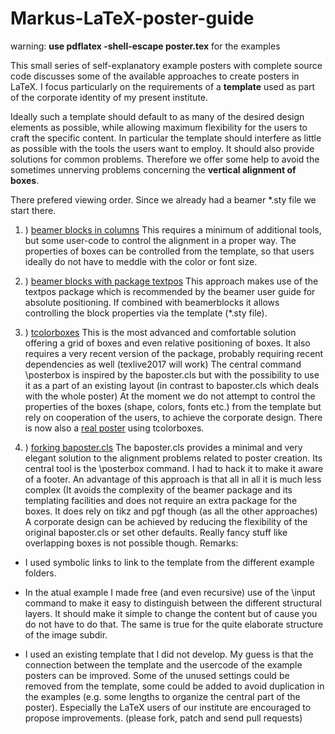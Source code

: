 # Markus-LaTeX-poster-guide
 warning: **use pdflatex -shell-escape poster.tex** for the examples

This small series of self-explanatory example posters with complete source code discusses some of the available approaches to create posters in LaTeX. 
I focus particularly on the requirements of a **template** used as part of the corporate identity of my present institute.

Ideally such a template should default to as many of the desired design elements as possible, while allowing 
maximum flexibility for the users to craft the specific content.
In particular the template should interfere as little as possible with the tools the users want to employ.
It should also provide solutions for common problems.
Therefore we offer some help to avoid the sometimes unnerving problems concerning the 
**vertical alignment of boxes**.

There prefered viewing order. 
Since we already had a beamer \*.sty file we start there.
1. ) [beamer blocks in columns](https://github.com/mamueller/Markus-LaTeX-poster-guide/blob/master/ExamplePosters/1_beamer_blocks_in_Columns/poster.pdf)
This requires a minimum of additional tools, but some user-code to control the alignment in a proper way.
The properties of boxes can be controlled from the template, so that users ideally do not have to meddle with the color or font size.

1. ) [beamer blocks with package textpos](https://github.com/mamueller/Markus-LaTeX-poster-guide/blob/master/ExamplePosters/2_beamer_blocks_with_textpos/poster.pdf)
This approach makes use of the textpos package which is recommended by the beamer user guide for absolute positioning. 
If combined with beamerblocks it allows controlling the block properties via the template (\*.sty file).

1. ) [tcolorboxes](https://github.com/mamueller/Markus-LaTeX-poster-guide/blob/master/ExamplePosters/3_tacolorboxes_in_beamertemplate/poster.pdf)
This is the most advanced and comfortable solution offering a grid of boxes and even relative positioning of boxes.
It also requires a very recent version of the package, probably requiring recent dependencies as well (texlive2017 will work)
The central command \posterbox is inspired by the baposter.cls but with the possibility
to use it as a part of an existing layout (in contrast to baposter.cls which deals with the whole poster) 
At the moment we do not attempt to control the properties of the boxes (shape, colors, fonts etc.) from the template
but rely on cooperation of the users, to achieve the corporate design. There is now also a [real poster](https://github.com/mamueller/Markus-LaTeX-poster-guide/blob/master/ExamplePosters/5_ISSPoster_beamer_with_tcolorboxes/poster.pdf) using tcolorboxes.



1. ) [forking baposter.cls](https://github.com/mamueller/Markus-LaTeX-poster-guide/blob/master/ExamplePosters/4_baposter_fork/poster.pdf)
The baposter.cls provides a minimal and very elegant solution to the alignment problems related to poster creation. Its central tool is the \posterbox command. I had to hack it to make it aware of a footer.
An advantage of this approach is that all in all it is much less complex (It avoids the complexity of the beamer package and its templating facilities and does not require an extra package for the boxes. It does rely on tikz and pgf though (as all the other approaches)
A corporate design can be achieved by reducing the flexibility of the original baposter.cls or set other defaults.
Really fancy stuff like overlapping boxes is not possible though.
Remarks:
- I used symbolic links to link to the template from the different example folders.
- In the atual example I made free (and even recursive) use of the \input command to make it easy to  distinguish between the different structural layers. It should make it simple to change the content but of cause you do not have to do that. 
The same is true for the quite elaborate structure of the image subdir.

- I used an existing template that I did not develop. My guess is that the connection between the template and the usercode  of the example posters can be improved. Some of the unused settings could be removed from the template, some could be added to 
avoid duplication in the examples (e.g. some lengths to organize the central part of the poster).
Especially the LaTeX users of our institute are encouraged to propose improvements. (please fork, patch and send pull requests)


